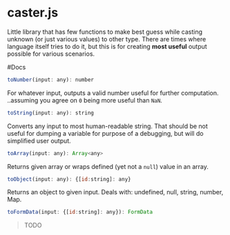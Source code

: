# caster.js

Little library that has few functions to make best guess while casting unknown (or just various values) to other type. There are times where language itself tries to do it, but this is for creating **most useful** output possible for various scenarios.

#Docs
```javascript
toNumber(input: any): number
```
For whatever input, outputs a valid number useful for further computation.
..assuming you agree on `0` being more useful than `NaN`.

```javascript
toString(input: any): string
```
Converts any input to most human-readable string. That should be not useful for dumping a variable for purpose of a debugging, but will do simplified user output.

```javascript
toArray(input: any): Array<any>
```
Returns given array or wraps defined (yet not a `null`) value in an array.

```javascript
toObject(input: any): {[id:string]: any}
```
Returns an object to given input.
Deals with: undefined, null, string, number, Map.


```javascript
toFormData(input: {[id:string]: any}): FormData
```
>TODO
